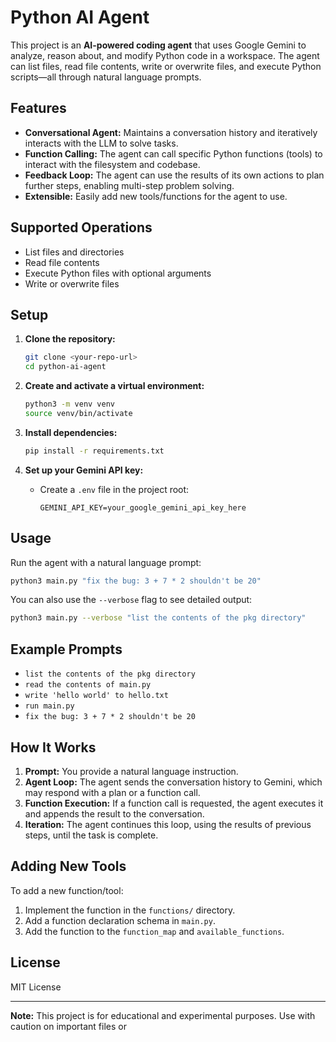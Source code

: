 # Python AI Agent

This project is an **AI-powered coding agent** that uses Google Gemini to analyze, reason about, and modify Python code in a workspace. The agent can list files, read file contents, write or overwrite files, and execute Python scripts—all through natural language prompts.

## Features

- **Conversational Agent:** Maintains a conversation history and iteratively interacts with the LLM to solve tasks.
- **Function Calling:** The agent can call specific Python functions (tools) to interact with the filesystem and codebase.
- **Feedback Loop:** The agent can use the results of its own actions to plan further steps, enabling multi-step problem solving.
- **Extensible:** Easily add new tools/functions for the agent to use.

## Supported Operations

- List files and directories
- Read file contents
- Execute Python files with optional arguments
- Write or overwrite files

## Setup

1. **Clone the repository:**
   ```sh
   git clone <your-repo-url>
   cd python-ai-agent
   ```

2. **Create and activate a virtual environment:**
   ```sh
   python3 -m venv venv
   source venv/bin/activate
   ```

3. **Install dependencies:**
   ```sh
   pip install -r requirements.txt
   ```

4. **Set up your Gemini API key:**
   - Create a `.env` file in the project root:
     ```
     GEMINI_API_KEY=your_google_gemini_api_key_here
     ```

## Usage

Run the agent with a natural language prompt:

```sh
python3 main.py "fix the bug: 3 + 7 * 2 shouldn't be 20"
```

You can also use the `--verbose` flag to see detailed output:

```sh
python3 main.py --verbose "list the contents of the pkg directory"
```

## Example Prompts

- `list the contents of the pkg directory`
- `read the contents of main.py`
- `write 'hello world' to hello.txt`
- `run main.py`
- `fix the bug: 3 + 7 * 2 shouldn't be 20`

## How It Works

1. **Prompt:** You provide a natural language instruction.
2. **Agent Loop:** The agent sends the conversation history to Gemini, which may respond with a plan or a function call.
3. **Function Execution:** If a function call is requested, the agent executes it and appends the result to the conversation.
4. **Iteration:** The agent continues this loop, using the results of previous steps, until the task is complete.

## Adding New Tools

To add a new function/tool:
1. Implement the function in the `functions/` directory.
2. Add a function declaration schema in `main.py`.
3. Add the function to the `function_map` and `available_functions`.

## License

MIT License

---

**Note:** This project is for educational and experimental purposes. Use with caution on important files or